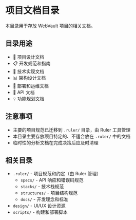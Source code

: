 # 项目文档目录

本目录用于存放 WebVault 项目的相关文档。

## 目录用途

- 📝 项目设计文档
- 📋 开发规范和指南
- 🔧 技术实现文档
- 📊 架构设计文档
- 🚀 部署和运维文档
- 📖 API 文档
- 💡 功能规划文档

## 注意事项

- 主要的项目规范已迁移到 `.ruler/` 目录，由 Ruler 工具管理
- 本目录主要存放项目特定的、不适合放在 `.ruler/` 中的文档
- 临时性的分析文档在完成决策后应及时清理

## 相关目录

- `.ruler/` - 项目规范和约定（由 Ruler 管理）
  - `specs/` - API 响应和错误码规范
  - `stacks/` - 技术栈规范
  - `structures/` - 项目结构规范
  - `docs/` - 开发理念和标准
- `design/` - UI/UX 设计资源
- `scripts/` - 构建和部署脚本